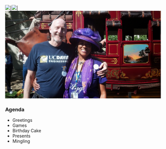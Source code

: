 ![]({{site.baseurl}}/images/IMG_20130518_184405_048.jpg)|![]({{site.baseurl}}/images/IMG_20140213_174756_012.jpg)|![](images/IMG_20140412_104420_720.jpg)

### Agenda

* Greetings
* Games
* Birthday Cake
* Presents
* Mingling
